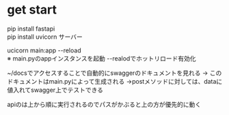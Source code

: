 # get start
pip install fastapi  
pip install uvicorn サーバー  

ucicorn main:app --reload  
※ main.pyのappインスタンスを起動 --realodでホットリロード有効化  

~/docsでアクセスすることで自動的にswaggerのドキュメントを見れる
→ このドキュメントはmain.pyによって生成される
→postメソッドに対しては、dataに値入れてswagger上でテストできる

apiのは上から順に実行されるのでパスがかぶると上の方が優先的に動く